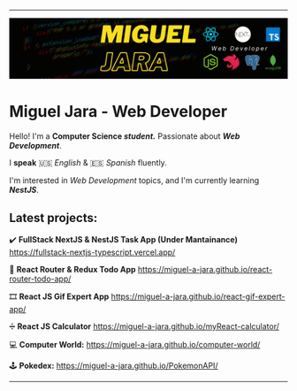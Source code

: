 <hr />

![Main Picture](https://github.com/Miguel-A-Jara/Miguel-A-Jara/blob/4e8554f2bbfba91a76b86d91766cd1e5212289b6/Miguel%20Jara%20-%20Banner.png)
# Miguel Jara - Web Developer

Hello! I'm a **Computer Science _student._** Passionate about **_Web Development_**.

I **speak**  🇺🇸  _English_ &  🇪🇸  _Spanish_ fluently.

I'm interested in _Web Development_ topics, and I'm currently learning **_NestJS_**.

## **Latest  projects:**

✔️ **FullStack NextJS & NestJS Task App (Under Mantainance)** https://fullstack-nextjs-typescript.vercel.app/ 

📝 **React Router & Redux Todo App** https://miguel-a-jara.github.io/react-router-todo-app/

🎞️ **React JS Gif Expert App** https://miguel-a-jara.github.io/react-gif-expert-app/

➗ **React JS Calculator** https://miguel-a-jara.github.io/myReact-calculator/

💻 **Computer World:** https://miguel-a-jara.github.io/computer-world/

🕹️ **Pokedex:** https://miguel-a-jara.github.io/PokemonAPI/

<hr />
